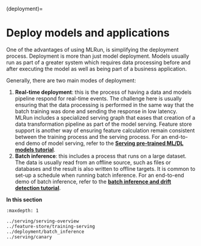 (deployment)=

# Deploy models and applications

One of the advantages of using MLRun, is simplifying the deployment process. Deployment is more than just model
deployment. Models usually run as part of a greater system which requires data processing before and after
executing the model as well as being part of a business application.

Generally, there are two main modes of deployment:

1. **Real-time deployment**: this is the process of having a data and models pipeline respond for real-time events.
   The challenge here is usually ensuring that the data processing is performed in the same way that the batch
   training was done and sending the response in low latency. MLRun includes a specialized serving graph that
   eases that creation of a data transformation pipeline as part of the model serving. Feature store support
   is another way of ensuring feature calculation remain consistent between the training process and the serving
   process. For an end-to-end demo of model serving, refer to the
  [**Serving pre-trained ML/DL models tutorial**](../tutorial/03-model-serving.html).
2. **Batch inference**: this includes a process that runs on a large dataset. The data is usually read from
  an offline source, such as files or databases and the result is also written to offline targets. It is common
  to set-up a schedule when running batch inference. For an end-to-end demo of batch inference, refer to the
  [**batch inference and drift detection tutorial**](../tutorial/07-batch-infer.html).

**In this section**

```{toctree}
:maxdepth: 1

../serving/serving-overview
../feature-store/training-serving
../deployment/batch_inference
../serving/canary
```
